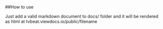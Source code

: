 ##How to use

Just add a valid markdown document to docs/ folder and it will be rendered as html at tvbeat.viewdocs.io/public/filename

